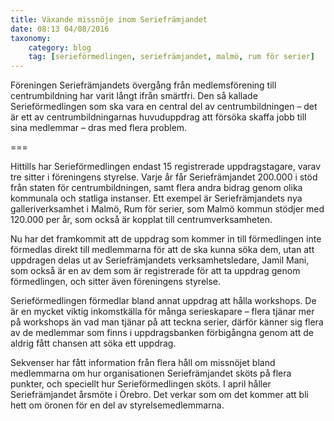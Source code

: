 ```yaml
---
title: Växande missnöje inom Seriefrämjandet
date: 08:13 04/08/2016
taxonomy:
    category: blog
    tag: [serieförmedlingen, seriefrämjandet, malmö, rum för serier]
---
```

Föreningen Seriefrämjandets övergång från medlemsförening till centrumbildning har varit långt ifrån smärtfri. Den så kallade Serieförmedlingen som ska vara en central del av centrumbildningen – det är ett av centrumbildningarnas huvuduppdrag att försöka skaffa jobb till sina medlemmar – dras med flera problem.

===

Hittills har Serieförmedlingen endast 15 registrerade uppdragstagare, varav tre sitter i föreningens styrelse. Varje år får Seriefrämjandet 200.000 i stöd från staten för centrumbildningen, samt flera andra bidrag genom olika kommunala och statliga instanser. Ett exempel är Seriefrämjandets nya galleriverksamhet i Malmö, Rum för serier, som Malmö kommun stödjer med 120.000 per år, som också är kopplat till centrumverksamheten.

Nu har det framkommit att de uppdrag som kommer in till förmedlingen inte förmedlas direkt till medlemmarna för att de ska kunna söka dem, utan att uppdragen delas ut av Seriefrämjandets verksamhetsledare, Jamil Mani, som också är en av dem som är registrerade för att ta uppdrag genom förmedlingen, och sitter även föreningens styrelse.

Serieförmedlingen förmedlar bland annat uppdrag att hålla workshops. De är en mycket viktig inkomstkälla för många serieskapare – flera tjänar mer på workshops än vad man tjänar på att teckna serier, därför känner sig flera av de medlemmar som finns i uppdragsbanken förbigångna genom att de aldrig fått chansen att söka ett uppdrag.

Sekvenser har fått information från flera håll om missnöjet bland medlemmarna om hur organisationen Seriefrämjandet sköts på flera punkter, och speciellt hur Serieförmedlingen sköts. I april håller Seriefrämjandet årsmöte i Örebro. Det verkar som om det kommer att bli hett om öronen för en del av styrelsemedlemmarna.
